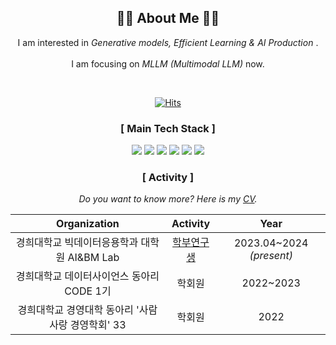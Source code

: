<div align=center>

 <h2 align="center">👩‍💻 About Me 👩‍💻</h2>
<p align="center">
  I am interested in <em> Generative models, Efficient Learning & AI Production </em>. 
 <br/><br/>
  I am focusing on <em>MLLM (Multimodal LLM)</em> now.
</p>
<br> 

[![Hits](https://hits.seeyoufarm.com/api/count/incr/badge.svg?url=https%3A%2F%2Fgithub.com%2Fdhdbsrlw&count_bg=%2379C83D&title_bg=%23555555&icon=&icon_color=%23E7E7E7&title=hits&edge_flat=false)](https://hits.seeyoufarm.com)

<h3 align="center">[ Main Tech Stack ]</h3>
<img src="https://img.shields.io/badge/python-3776AB?style=for-the-badge&logo=python&logoColor=white"> 
<img src="https://img.shields.io/badge/pytorch-EE4C2C?style=for-the-badge&logo=pytorch&logoColor=white">
<img src="https://img.shields.io/badge/tensorflow-FF6F00?style=for-the-badge&logo=tensorflow&logoColor=white">
<img src="https://img.shields.io/badge/c++-00599C?style=for-the-badge&logo=c%2B%2B&logoColor=white">
<img src="https://img.shields.io/badge/chatGPT-74aa9c?style=for-the-badge&logo=openai&logoColor=white">
<img src="https://img.shields.io/badge/Apache%20Spark-FDEE21?style=flat-square&logo=apachespark&logoColor=black">
<br>

<h3 align="center">[ Activity ]</h3>

<em>Do you want to know more? Here is my [CV](CV_shim.docx).</em>

|Organization|Activity|Year|
|:---:|:---:|:---:|
|경희대학교 빅데이터응용학과 대학원 AI&BM Lab |[학부연구생](https://bmer.net/)|2023.04~2024 <em>(present)</em>|
|경희대학교 데이터사이언스 동아리 CODE 1기|학회원|2022~2023|
|경희대학교 경영대학 동아리 '사람사랑 경영학회' 33|학회원|2022|
 <br>
</div>



<!--
**dhdbsrlw/dhdbsrlw** is a ✨ _special_ ✨ repository because its `README.md` (this file) appears on your GitHub profile.

Here are some ideas to get you started:

- 🔭 I’m currently working on ...
- 🌱 I’m currently learning ...
- 👯 I’m looking to collaborate on ...
- 🤔 I’m looking for help with ...
- 💬 Ask me about ...
- 📫 How to reach me: ...
- 😄 Pronouns: ...
- ⚡ Fun fact: ...
-->
